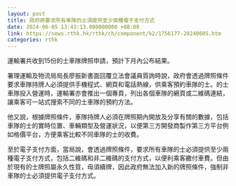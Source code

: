 ```yaml
---
layout: post
title: 政府將要求所有車隊的士須提供至少兩種電子支付方式
date: 2024-06-05 13:43:13.000000000 +08:00
link: https://news.rthk.hk/rthk/ch/component/k2/1756177-20240605.htm
categories: rthk
---
```


運輸署共收到15份的士車隊牌照申請，預計下月內公布結果。

署理運輸及物流局局長廖振新書面回覆立法會議員質詢時說，政府會透過牌照條件要求車隊持牌人必須提供手機程式、網頁和電話熱線，供乘客預約車隊的士。的士車隊投入營運時，運輸署亦會推出一個專頁，列出各個車隊的網頁或二維碼連結，讓乘客可一站式搜索不同的士車隊的預約方法。

他又說，根據牌照條件，車隊持牌人必須在牌照期內開放及分享有關的數據，包括車隊的士的實時位置、車輛類型及營運狀況，以便第三方開發商製作第三方平台例如格價平台，方便乘客比較不同車隊的士的收費。

至於電子支付方面，當局說，會透過牌照條件，要求所有車隊的士必須提供至少兩種電子支付方式，包括二維碼和非二維碼的支付方式，以便利乘客繳付車費。但由於現有的士牌照屬永久性質，毋須續牌，因此政府無法加入新的牌照條件，強制非車隊的士必須提供電子支付方式。
